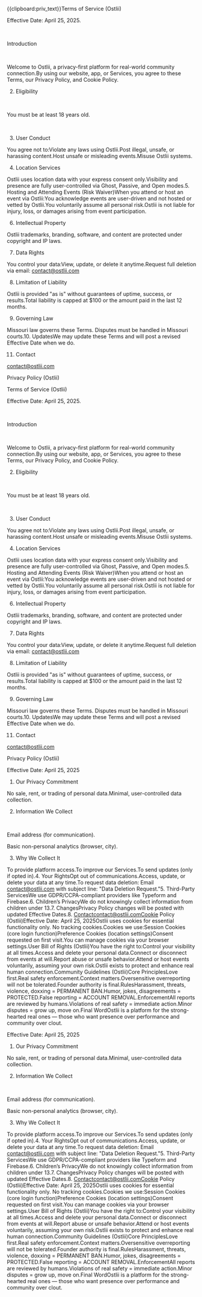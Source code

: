 {{clipboard:priv_text}}​Terms of Service (Ostlii)



Effective Date: April 25, 2025.

​

Introduction

​

Welcome to Ostlii, a privacy-first platform for real-world community connection.By using our website, app, or Services, you agree to these Terms, our Privacy Policy, and Cookie Policy.



2. Eligibility

​

You must be at least 18 years old.

​

3. User Conduct



You agree not to:Violate any laws using Ostlii.Post illegal, unsafe, or harassing content.Host unsafe or misleading events.Misuse Ostlii systems.



4. Location Services



Ostlii uses location data with your express consent only.Visibility and presence are fully user-controlled via Ghost, Passive, and Open modes.5. Hosting and Attending Events (Risk Waiver)When you attend or host an event via Ostlii:You acknowledge events are user-driven and not hosted or vetted by Ostlii.You voluntarily assume all personal risk.Ostlii is not liable for injury, loss, or damages arising from event participation.

6. Intellectual Property



Ostlii trademarks, branding, software, and content are protected under copyright and IP laws.



7. Data Rights



You control your data:View, update, or delete it anytime.Request full deletion via email: contact@ostlii.com



8. Limitation of Liability



Ostlii is provided "as is" without guarantees of uptime, success, or results.Total liability is capped at $100 or the amount paid in the last 12 months.



9. Governing Law



Missouri law governs these Terms. Disputes must be handled in Missouri courts.10. UpdatesWe may update these Terms and will post a revised Effective Date when we do.



11. Contact



contact@ostlii.com



Privacy Policy (Ostlii)

​Terms of Service (Ostlii)



Effective Date: April 25, 2025.

​

Introduction

​

Welcome to Ostlii, a privacy-first platform for real-world community connection.By using our website, app, or Services, you agree to these Terms, our Privacy Policy, and Cookie Policy.



2. Eligibility

​

You must be at least 18 years old.

​

3. User Conduct



You agree not to:Violate any laws using Ostlii.Post illegal, unsafe, or harassing content.Host unsafe or misleading events.Misuse Ostlii systems.



4. Location Services



Ostlii uses location data with your express consent only.Visibility and presence are fully user-controlled via Ghost, Passive, and Open modes.5. Hosting and Attending Events (Risk Waiver)When you attend or host an event via Ostlii:You acknowledge events are user-driven and not hosted or vetted by Ostlii.You voluntarily assume all personal risk.Ostlii is not liable for injury, loss, or damages arising from event participation.

6. Intellectual Property



Ostlii trademarks, branding, software, and content are protected under copyright and IP laws.



7. Data Rights



You control your data:View, update, or delete it anytime.Request full deletion via email: contact@ostlii.com



8. Limitation of Liability



Ostlii is provided "as is" without guarantees of uptime, success, or results.Total liability is capped at $100 or the amount paid in the last 12 months.



9. Governing Law



Missouri law governs these Terms. Disputes must be handled in Missouri courts.10. UpdatesWe may update these Terms and will post a revised Effective Date when we do.



11. Contact



contact@ostlii.com



Privacy Policy (Ostlii)



Effective Date: April 25, 2025



1. Our Privacy Commitment



No sale, rent, or trading of personal data.Minimal, user-controlled data collection.



2. Information We Collect

​

Email address (for communication).

Basic non-personal analytics (browser, city).



3. Why We Collect It



To provide platform access.To improve our Services.To send updates (only if opted in).4. Your RightsOpt out of communications.Access, update, or delete your data at any time.To request data deletion: Email contact@ostlii.com with subject line: "Data Deletion Request."5. Third-Party ServicesWe use GDPR/CCPA-compliant providers like Typeform and Firebase.6. Children’s PrivacyWe do not knowingly collect information from children under 13.7. ChangesPrivacy Policy changes will be posted with updated Effective Dates.8. Contactcontact@ostlii.comCookie Policy (Ostlii)Effective Date: April 25, 2025Ostlii uses cookies for essential functionality only. No tracking cookies.Cookies we use:Session Cookies (core login function)Preference Cookies (location settings)Consent requested on first visit.You can manage cookies via your browser settings.User Bill of Rights (Ostlii)You have the right to:Control your visibility at all times.Access and delete your personal data.Connect or disconnect from events at will.Report abuse or unsafe behavior.Attend or host events voluntarily, assuming your own risk.Ostlii exists to protect and enhance real human connection.Community Guidelines (Ostlii)Core PrinciplesLove first.Real safety enforcement.Context matters.Oversensitive overreporting will not be tolerated.Founder authority is final.RulesHarassment, threats, violence, doxxing = PERMANENT BAN.Humor, jokes, disagreements = PROTECTED.False reporting = ACCOUNT REMOVAL.EnforcementAll reports are reviewed by humans.Violations of real safety = immediate action.Minor disputes = grow up, move on.Final WordOstlii is a platform for the strong-hearted real ones — those who want presence over performance and community over clout.

Effective Date: April 25, 2025



1. Our Privacy Commitment



No sale, rent, or trading of personal data.Minimal, user-controlled data collection.



2. Information We Collect

​

Email address (for communication).

Basic non-personal analytics (browser, city).



3. Why We Collect It



To provide platform access.To improve our Services.To send updates (only if opted in).4. Your RightsOpt out of communications.Access, update, or delete your data at any time.To request data deletion: Email contact@ostlii.com with subject line: "Data Deletion Request."5. Third-Party ServicesWe use GDPR/CCPA-compliant providers like Typeform and Firebase.6. Children’s PrivacyWe do not knowingly collect information from children under 13.7. ChangesPrivacy Policy changes will be posted with updated Effective Dates.8. Contactcontact@ostlii.comCookie Policy (Ostlii)Effective Date: April 25, 2025Ostlii uses cookies for essential functionality only. No tracking cookies.Cookies we use:Session Cookies (core login function)Preference Cookies (location settings)Consent requested on first visit.You can manage cookies via your browser settings.User Bill of Rights (Ostlii)You have the right to:Control your visibility at all times.Access and delete your personal data.Connect or disconnect from events at will.Report abuse or unsafe behavior.Attend or host events voluntarily, assuming your own risk.Ostlii exists to protect and enhance real human connection.Community Guidelines (Ostlii)Core PrinciplesLove first.Real safety enforcement.Context matters.Oversensitive overreporting will not be tolerated.Founder authority is final.RulesHarassment, threats, violence, doxxing = PERMANENT BAN.Humor, jokes, disagreements = PROTECTED.False reporting = ACCOUNT REMOVAL.EnforcementAll reports are reviewed by humans.Violations of real safety = immediate action.Minor disputes = grow up, move on.Final WordOstlii is a platform for the strong-hearted real ones — those who want presence over performance and community over clout.
